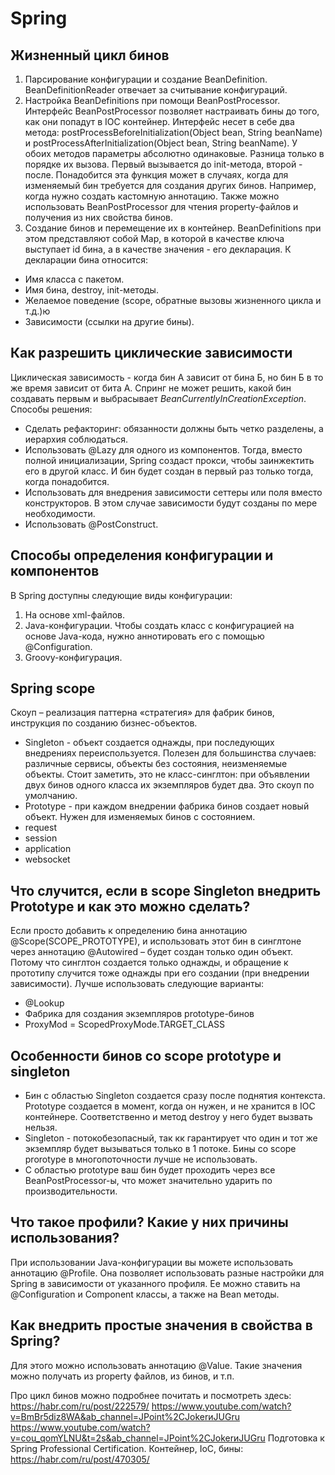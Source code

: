 # Spring

## Жизненный цикл бинов
1. Парсирование конфигурации и создание BeanDefinition. BeanDefinitionReader отвечает за считывание конфигураций.
2. Настройка BeanDefinitions при помощи BeanPostProcessor.
Интерфейс BeanPostProcessor позволяет настраивать бины до того, как они
попадут в IOC контейнер. Интерфейс несет в себе два метода: postProcessBeforeInitialization(Object bean, String beanName) 
и postProcessAfterInitialization(Object bean, String beanName). 
У обоих методов параметры абсолютно одинаковые. Разница только в порядке их вызова. Первый вызывается до 
init-метода, второй - после. 
Понадобится эта функция может в случаях, когда для изменяемый бин требуется для создания других бинов.
Например, когда нужно создать кастомную аннотацию. Также можно использовать BeanPostProcessor для 
чтения property-файлов и получения из них свойства бинов.
3. Создание бинов и перемещение их в контейнер. BeanDefinitions при этом представляют собой Map, в которой в качестве ключа выступает id бина, а в качестве
значения - его декларация. К декларации бина относится:
- Имя класса с пакетом.
- Имя бина, destroy, init-методы.
- Желаемое поведение (scope, обратные вызовы жизненного цикла и т.д.)ю
- Зависимости (ссылки на другие бины).

## Как разрешить циклические зависимости
Циклическая зависимость - когда бин А зависит от бина Б, но бин Б в то же
время зависит от бита А. Спринг не может решить, какой бин создавать первым
и выбрасывает _BeanCurrentlyInCreationException_.
Способы решения:
- Сделать рефакторинг: обязанности должны быть четко разделены, а иерархия соблюдаться.
- Использовать @Lazy для одного из компонентов. Тогда, вместо полной инициализации,
  Spring создаст прокси, чтобы заинжектить его в другой класс. И бин будет создан в первый раз
  только тогда, когда понадобится.
- Использовать для внедрения зависимости сеттеры или поля вместо конструкторов. В этом случае
  зависимости будут созданы по мере необходимости.
- Использовать @PostConstruct.

## Способы определения конфигурации и компонентов
В Spring доступны следующие виды конфигурации:
1. На основе xml-файлов.
2. Java-конфигурации. Чтобы создать класс с конфигурацией на основе Java-кода, нужно аннотировать его с помощью 
@Configuration.
3. Groovy-конфигурация.

## Spring scope
Скоуп – реализация паттерна «стратегия» для фабрик бинов, инструкция по созданию бизнес-объектов.
- Singleton - объект создается однажды, при последующих внедрениях переиспользуется. 
Полезен для большинства случаев: различные сервисы, объекты без состояния, неизменяемые объекты. 
Стоит заметить, это не класс-синглтон: при объявлении двух бинов одного класса их экземпляров будет два. 
Это скоуп по умолчанию.
- Prototype - при каждом внедрении фабрика бинов создает новый объект. Нужен для изменяемых бинов с состоянием.
- request
- session
- application
- websocket

## Что случится, если в scope Singleton внедрить Prototype и как это можно сделать? 
Если просто добавить к определению бина аннотацию @Scope(SCOPE_PROTOTYPE), и использовать этот бин в синглтоне 
через аннотацию @Autowired – будет создан только один объект. Потому что синглтон создается только однажды, 
и обращение к прототипу случится тоже однажды при его создании (при внедрении зависимости). Лучше использовать 
следующие варианты:
- @Lookup
- Фабрика для создания экземпляров prototype-бинов
- ProxyMod = ScopedProxyMode.TARGET_CLASS

## Особенности бинов со scope prototype и singleton
- Бин с областью Singleton создается сразу после поднятия контекста. Prototype создается в момент, когда он нужен, и не хранится в IOC
контейнере. Соответственно и метод destroy у него будет вызвать нельзя. 
- Singleton - потокобезопасный, так кк гарантирует что один и тот же экземпляр будет вызываться только в 1 потоке. Бины со scope prorotype 
в многопоточности лучше не использовать. 
-  С областью prototype ваш бин будет проходить через все BeanPostProcessor-ы,
что может значительно ударить по производительности.

## Что такое профили? Какие у них причины использования?
При использовании Java-конфигурации вы можете использовать аннотацию @Profile.
Она позволяет использовать разные настройки для Spring в зависимости от указанного профиля.
Ее можно ставить на @Configuration и Component классы, а также на Bean методы.

## Как внедрить простые значения в свойства в Spring?
Для этого можно использовать аннотацию @Value.
Такие значения можно получать из property файлов, из бинов, и т.п.

Про цикл бинов можно подробнее почитать и посмотреть здесь: https://habr.com/ru/post/222579/
https://www.youtube.com/watch?v=BmBr5diz8WA&ab_channel=JPoint%2CJokerиJUGru
https://www.youtube.com/watch?v=cou_qomYLNU&t=2s&ab_channel=JPoint%2CJokerиJUGru
Подготовка к Spring Professional Certification. Контейнер, IoC, бины: https://habr.com/ru/post/470305/

